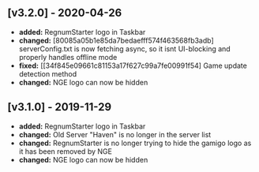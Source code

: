 ## [v3.2.0] - 2020-04-26

- **added:** RegnumStarter logo in Taskbar
- **changed:** [80085a05b1e85da7bedaefff574f463568fb3adb] serverConfig.txt is now fetching async, so it isnt UI-blocking and properly handles offline mode
- **fixed:** [[34f845e09661c81153a17f627c99a7fe00991f54] Game update detection method
- **changed:** NGE logo can now be hidden

## [v3.1.0] - 2019-11-29

- **added:** RegnumStarter logo in Taskbar
- **changed:** Old Server "Haven" is no longer in the server list
- **changed:** RegnumStarter is no longer trying to hide the gamigo logo as it has been removed by NGE
- **changed:** NGE logo can now be hidden

